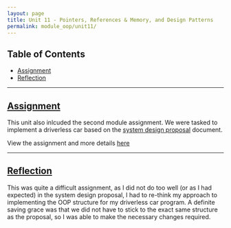 ```yaml
---
layout: page
title: Unit 11 - Pointers, References & Memory, and Design Patterns
permalink: module_oop/unit11/
---
```


## Table of Contents
- [Assignment](#assignment)
- [Reflection](#reflection)

---
## [Assignment](#assignment)
This unit also inlcuded the second module assignment. We were tasked to implement a driverless car based on the [system design proposal](/eportfolio/module_oop/system_design/) document.  

View the assignment and more details [here](/eportfolio/module_oop/system_implementation/)

---

## [Reflection](#reflection)
This was quite a difficult assignment, as I did not do too well (or as I had expected) in the system design proposal, I had to re-think my approach to implementing the OOP structure for my driverless car program. A definite saving grace was that we did not have to stick to the exact same structure as the proposal, so I was able to make the necessary changes required. 

